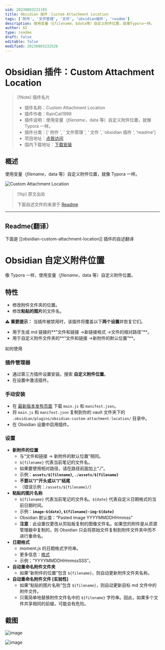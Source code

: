 ```yaml
---
uid: 20230803231105
title: Obsidian 插件：Custom Attachment Location
tags: ['附件', '文件管理', '文件', 'obsidian插件', 'readme']
description: 使用变量（$filename，$data等）自定义附件位置，就像Typora一样。
author: AI
type: readme
draft: false
editable: false
modified: 20230803232526
---
```


# Obsidian 插件：Custom Attachment Location

> [!Note] 插件名片
> - 插件名称：Custom Attachment Location
> - 插件作者：RainCat1998
> - 插件说明：使用变量（$filename，$data 等）自定义附件位置，就像 Typora 一样。
> - 插件分类：[' 附件 ', ' 文件管理 ', ' 文件 ', 'obsidian 插件 ', 'readme']
> - 项目地址：[点我访问](https://github.com/RainCat1998/obsidian-custom-attachment-location)
> - 国内下载地址：[下载安装](https://pkmer.cn/products/plugin/pluginMarket/?obsidian-custom-attachment-location)

## 概述

使用变量（$filename，$data 等）自定义附件位置，就像 Typora 一样。

![Custom Attachment Location](https://cdn.pkmer.cn/covers/obsidian-custom-attachment-location.png!pkmer)

> [!tip] 原文出处
>
>下面自述文件的来源于 [Readme](https://ghproxy.net/https://raw.githubusercontent.com/RainCat1998/obsidian-custom-attachment-location/master/README.md)
>

---

## Readme(翻译）

下面是 [[obsidian-custom-attachment-location]] 插件的自述翻译

# Obsidian 自定义附件位置

像 Typora 一样，使用变量（$filename，$data 等）自定义附件位置。

## 特性

* 修改附件文件夹的位置。
* 修改**粘贴的图片**的文件名。

⚠️ **重要提示：** 当插件被禁用时，该插件将覆盖以下**两个设置**并恢复它们。

* 用于生成 md 链接的**“文件和链接 ->新链接格式 ->文件的相对路径”**。
* 用于自定义附件文件夹的**“文件和链接 ->新附件的默认位置”**。

如何使用

### 插件管理器

* 通过第三方插件设置安装。搜索 **自定义附件位置**。
* 在设置中激活插件。

### 手动安装

* 在 [最新版本发布页面](https://github.com/RainCat1998/obsidian-custom-attachment-location-plugin/releases/latest) 下载 `main.js` 和 `manifest.json`。
* 将 `main.js` 和 `manifest.json` 复制到你的 vault 文件夹下的 `.obsidian/plugins/obsidian-custom-attachment-location/` 目录中。
* 在 Obsidian 设置中启用插件。

### 设置

* **新附件的位置**
  * 与“文件和链接 -> 新附件的默认位置”相同。
  * `${filename}` 代表当前笔记的文件名。
  * 如果要使用相对路径，请在路径前面加上“./”。
  * 示例：**`assets/${filename}`, `./assets/${filename}`**
  * **不要以“/”开头或以“/”结尾**
  * （错误示例：`/assets/${filename}/`）
* **粘贴的图片名称**
  * `${filename}` 代表当前笔记的文件名。`${date}` 代表自定义日期格式的当前日期时间。
  * 示例：**`image-${date}`, `${filename}-img-${date}`**
  * Obsidian 默认值：“Pasted image YYYYMMDDHHmmss”
  * **注意**：此设置仅更改从剪贴板复制的图像文件名。如果您的附件是从资源管理器中复制的，则 Obsidian 只会将原始文件复制到附件文件夹中而不进行重命名。
* **日期格式**
  * moment.js 的日期格式字符串。
  * 更多信息：[格式](https://momentjs.com/docs/#/displaying/format/)
  * 示例：“YYYYMMDDHHmmssSSS”。
* **自动重命名附件文件夹**
  * 如果“新附件的位置”包含 `${filename}`，则自动更新附件文件夹名称。
* **自动重命名附件文件 [实验性]**
  * 如果“粘贴的图片名称”包含 `${filename}`，则自动更新目标 md 文件中的附件文件。
  * 只需简单地替换附件文件名中的 `${filename}` 字符串。因此，如果多个文件共享相同的前缀，可能会有危险。

## 截图

![image](https://user-images.githubusercontent.com/36730607/138717686-1f62b499-25ae-4662-bd50-6187c142b747.png)

![image](https://user-images.githubusercontent.com/36730607/150306765-f7acb4e2-fd8c-472b-a952-5491b530ed6d.png)
